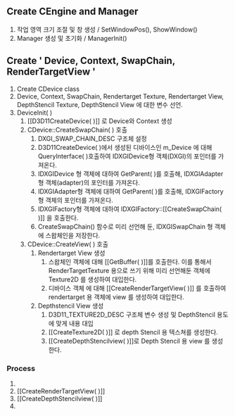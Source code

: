 ## Create CEngine and Manager
1. 작업 영역 크기 조절 및 창 생성 / SetWindowPos(), ShowWindow()
2. Manager 생성 및 초기화 / ManagerInit()

## Create ' Device, Context, SwapChain, RenderTargetView '

1. Create CDevice class
2. Device, Context, SwapChain, Rendertarget Texture, Rendertarget View, DepthStencil Texture, DepthStencil View 에 대한 변수 선언.
3. DeviceInit( )
	1. [[D3D11CreateDevice( )]] 로 Device와 Context 생성
	2. CDevice::CreateSwapChain( ) 호출
		1. DXGI_SWAP_CHAIN_DESC 구조체 설정
		2. D3D11CreateDevice( )에서 생성된 디바이스인 m_Device 에 대해 QueryInterface( )호출하여 IDXGIDevice형 객체(DXGI)의 포인터를 가져온다.
		3. IDXGIDevice 형 객체에 대하여 GetParent( )를 호출해, IDXGIAdapter 형 객체(adapter)의 포인터를 가져온다.
		4. IDXGIAdapter형 객체에 대하여 GetParent( )를 호출해, IDXGIFactory 형 객체의 포인터를 가져온다.
		5. IDXGIFactory형 객체에 대하여 IDXGIFactory::[[CreateSwapChain( )]] 을 호출한다.
		6. CreateSwapChain() 함수로 미리 선언해 둔, IDXGISwapChain 형 객체에 스왑체인을 저장한다.
	3. CDevice::CreateView( ) 호출
		1. Rendertarget View 생성
			1. 스왑체인 객체에 대해 [[GetBuffer( )]]를 호출한다. 이를 통해서 RenderTargetTexture 용으로 쓰기 위해 미리 선언해둔 객체에 Texture2D 를 생성하여 대입한다.
			2. 디바이스 객체 에 대해 [[CreateRenderTargetView( )]] 를 호출하여 rendertarget  용 객체에 view 를 생성하여 대입한다.
		2. Depthstencil View 생성
			1. D3D11_TEXTURE2D_DESC 구조체 변수 생성 및 DepthStencil  용도에 맞게 내용 대입
			2. [[CreateTexture2D( )]] 로 depth Stencil 용 텍스쳐를 생성한다.
			3. [[CreateDepthStencilview( )]]로 Depth Stencil 용 view 를 생성한다.


### Process

1. 
6. [[CreateRenderTargetView( )]]
7. [[CreateDepthStencilview( )]]
8. 